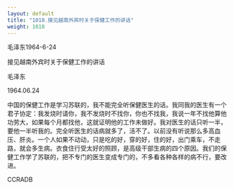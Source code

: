```yaml
---
layout: default
title: "1018.接见越南外宾时关于保健工作的讲话"
weight: 1018
---
```


毛泽东1964-6-24

接见越南外宾时关于保健工作的讲话

毛泽东

1964.06.24

中国的保健工作是学习苏联的，我不能完全听保健医生的话。我同我的医生有一个君子协定：我发烧时请你，我不发烧时不找你，你也不找我，我说一年不找他算他功劳大，如果每个月都找他，这就证明他的工作未做好。我对医生的话只听一半，要他一半听我的。完全听医生的话病就多了，活不了。以前没有听说那么多高血压、肝炎。一个人如果不动动，只是吃的好，穿的好，住的好，出门乘车，不走路，就会多生病。衣食住行受太好的照顾，是高级干部生病的四个原因。我们的保健工作学了苏联的，把不专门的医生变成专门的，不多看各种各样的病不行，要改进。

CCRADB

